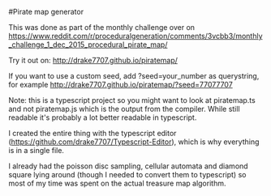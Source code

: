 #Pirate map generator

This was done as part of the monthly challenge over on https://www.reddit.com/r/proceduralgeneration/comments/3vcbb3/monthly_challenge_1_dec_2015_procedural_pirate_map/



Try it out on: http://drake7707.github.io/piratemap/

If you want to use a custom seed, add ?seed=your_number as querystring, for example http://drake7707.github.io/piratemap/?seed=77077707


Note: this is a typescript project so you might want to look at piratemap.ts and not piratemap.js which is the output from the compiler. While still readable it's probably a lot better readable in typescript.

I created the entire thing with the typescript editor (https://github.com/drake7707/Typescript-Editor), which is why everything is in a single file.

I already had the poisson disc sampling, cellular automata and diamond square lying around (though I needed to convert them to typescript) so most of my time was spent on the actual treasure map algorithm.
